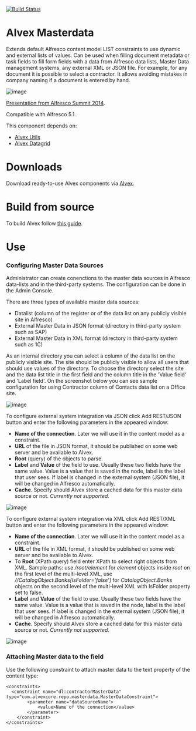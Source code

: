
[![Build Status](https://travis-ci.org/ITDSystems/alvex-reports.svg?branch=master)](https://travis-ci.org/ITDSystems/alvex-masterdata)

# Alvex Masterdata

Extends default Alfresco content model LIST constraints to use dynamic and external lists of values. Can be used when filling document metadata or task fields to fill form fields with a data from Alfresco data lists, Master Data management systems, any external XML or JSON file. For example, for any document it is possible to select a contractor. It allows avoiding mistakes in company naming if a document is entered by hand.

![image](http://docs.alvexcore.com/en-US/Alvex/2.1/html-single/Admin_Guide/images/img33.png)

[Presentation from Alfresco Summit 2014](http://www.slideshare.net/itdsystems/using-master-data).

Compatible with Alfresco 5.1.

This component depends on:
* [Alvex Utils](https://github.com/ITDSystems/alvex-utils)
* [Alvex Datagrid](https://github.com/ITDSystems/alvex-datagrid)

# Downloads

Download ready-to-use Alvex components via [Alvex](https://github.com/ITDSystems/alvex#downloads).

# Build from source

To build Alvex follow [this guide](https://github.com/ITDSystems/alvex#build-component-from-source).

# Use

### Configuring Master Data Sources

Administrator can create conenctions to the master data sources in Alfresco data-lists and in the third-party systems. The configuration can be done in the Admin Console.

There are three types of available master data sources:
* Datalist (column of the register or of the data list on any publicly visible site in Alfresco)
* External Master Data in JSON format (directory in third-party system such as SAP)
* External Master Data in XML format (directory in third-party system such as 1C)

As an internal directory you can select a column of the data list on the publicly visible site. The site should be publicly visible to allow all users that should use values of the directory. To choose the directory select the site and the data list title in the first field and the column title in the 'Value field' and 'Label field'. On the screenshot below you can see sample configuration for using Contractor column of Contacts data list on a Office site.

![image](http://docs.alvexcore.com/en-US/Alvex/2.1/html-single/Admin_Guide/images/img34.png)

To configure external system integration via JSON click Add REST/JSON button and enter the following parameters in the appeared window:
* **Name of the connection**. Later we will use it in the content model as a constraint.
* **URL** of the file in JSON format, it should be published on some web server and be available to Alvex.
* **Root** (query) of the objects to parse.
* **Label** and **Value** of the field to use. Usually these two fields have the same value. Value is a value that is saved in the node, label is the label that user sees. If label is changed in the external system (JSON file), it will be changed in Alfresco automatically.
* **Cache**. Specify should Alvex store a cached data for this master data source or not. *Currently not supported.*

![image](http://docs.alvexcore.com/en-US/Alvex/2.1/html-single/Admin_Guide/images/img35.png)

To configure external system integration via XML click Add REST/XML button and enter the following parameters in the appeared window:
* **Name of the connection**. Later we will use it in the content model as a constraint.
* **URL** of the file in XML format, it should be published on some web server and be available to Alvex.
* To **Root** (XPath query) field enter XPath to select right objects from XML. Sample paths: use */root/element* for *element* objects inside *root* on the first level of the multi-level XML, use *//CatalogObject.Banks[IsFolder='false']* for *CatalogObject.Banks* objects on the second level of the multi-level XML with IsFolder property set to false.
* **Label** and **Value** of the field to use. Usually these two fields have the same value. Value is a value that is saved in the node, label is the label that user sees. If label is changed in the external system (JSON file), it will be changed in Alfresco automatically.
* **Cache**. Specify should Alvex store a cached data for this master data source or not. *Currently not supported.*

![image](http://docs.alvexcore.com/en-US/Alvex/2.1/html-single/Admin_Guide/images/img36.png)

### Attaching Master data to the field

Use the following constraint to attach master data to the text property of the content type:

```
<constraints>
  <constraint name="dl:contractorMasterData" type="com.alvexcore.repo.masterdata.MasterDataConstraint">
		<parameter name="dataSourceName">
			<value>Name of the connection</value>
		</parameter>
	</constraint>
</constraints>
```
